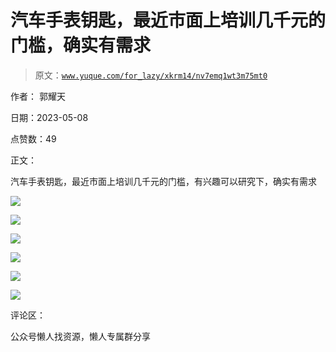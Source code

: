 # 汽车手表钥匙，最近市面上培训几千元的门槛，确实有需求

> 原文：[`www.yuque.com/for_lazy/xkrm14/nv7emq1wt3m75mt0`](https://www.yuque.com/for_lazy/xkrm14/nv7emq1wt3m75mt0)

作者： 郭耀天

日期：2023-05-08

点赞数：49

正文：

汽车手表钥匙，最近市面上培训几千元的门槛，有兴趣可以研究下，确实有需求

![](img/b162b65af47374300a4aed74efaca61c.png)

![](img/ef3b856979cef647824d2f30959dcbb8.png)

![](img/bd317664e3d20a4fdd450dedf41b885f.png)

![](img/7d93e1bc33b09d9f34f5eada759785a8.png)

![](img/1be72f556fd3cf45d0226f2e25036b34.png)

![](img/e67e17711328e54453435f94a1ff49e7.png)

评论区：

公众号懒人找资源，懒人专属群分享

